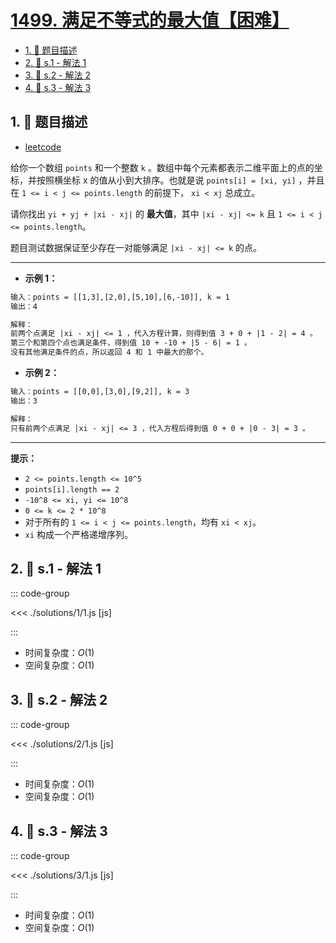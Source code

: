 # [1499. 满足不等式的最大值【困难】](https://github.com/tnotesjs/TNotes.leetcode/tree/main/notes/1499.%20%E6%BB%A1%E8%B6%B3%E4%B8%8D%E7%AD%89%E5%BC%8F%E7%9A%84%E6%9C%80%E5%A4%A7%E5%80%BC%E3%80%90%E5%9B%B0%E9%9A%BE%E3%80%91)

<!-- region:toc -->

- [1. 📝 题目描述](#1--题目描述)
- [2. 🎯 s.1 - 解法 1](#2--s1---解法-1)
- [3. 🎯 s.2 - 解法 2](#3--s2---解法-2)
- [4. 🎯 s.3 - 解法 3](#4--s3---解法-3)

<!-- endregion:toc -->

## 1. 📝 题目描述

- [leetcode](https://leetcode.cn/problems/max-value-of-equation/)

给你一个数组 `points` 和一个整数 `k` 。数组中每个元素都表示二维平面上的点的坐标，并按照横坐标 x 的值从小到大排序。也就是说 `points[i] = [xi, yi]` ，并且在 `1 <= i < j <= points.length` 的前提下， `xi < xj` 总成立。

请你找出 `yi + yj + |xi - xj|` 的 **最大值**，其中 `|xi - xj| <= k` 且 `1 <= i < j <= points.length`。

题目测试数据保证至少存在一对能够满足 `|xi - xj| <= k` 的点。

---

- **示例 1：**

```txt
输入：points = [[1,3],[2,0],[5,10],[6,-10]], k = 1
输出：4

解释：
前两个点满足 |xi - xj| <= 1 ，代入方程计算，则得到值 3 + 0 + |1 - 2| = 4 。
第三个和第四个点也满足条件，得到值 10 + -10 + |5 - 6| = 1 。
没有其他满足条件的点，所以返回 4 和 1 中最大的那个。
```

- **示例 2：**

```txt
输入：points = [[0,0],[3,0],[9,2]], k = 3
输出：3

解释：
只有前两个点满足 |xi - xj| <= 3 ，代入方程后得到值 0 + 0 + |0 - 3| = 3 。
```

---

**提示：**

- `2 <= points.length <= 10^5`
- `points[i].length == 2`
- `-10^8 <= xi, yi <= 10^8`
- `0 <= k <= 2 * 10^8`
- 对于所有的 `1 <= i < j <= points.length`，均有 `xi < xj`。
- `xi` 构成一个严格递增序列。

## 2. 🎯 s.1 - 解法 1

::: code-group

<<< ./solutions/1/1.js [js]

:::

- 时间复杂度：$O(1)$
- 空间复杂度：$O(1)$

## 3. 🎯 s.2 - 解法 2

::: code-group

<<< ./solutions/2/1.js [js]

:::

- 时间复杂度：$O(1)$
- 空间复杂度：$O(1)$

## 4. 🎯 s.3 - 解法 3

::: code-group

<<< ./solutions/3/1.js [js]

:::

- 时间复杂度：$O(1)$
- 空间复杂度：$O(1)$
